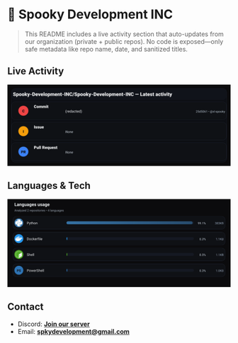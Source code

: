 # 👻 Spooky Development INC

> This README includes a live activity section that auto-updates from our organization (private + public repos). No code is exposed—only safe metadata like repo name, date, and sanitized titles.

## Live Activity
![Repo Snapshot](./assets/repo-snapshot.svg?v=a59def37ab)

## Languages & Tech
![Languages Usage](./assets/languages.svg?v=57a9c7383c)

## Contact
- Discord: **[Join our server](https://discord.gg/XYspZgEEJb)**
- Email: **spkydevelopment@gmail.com**
